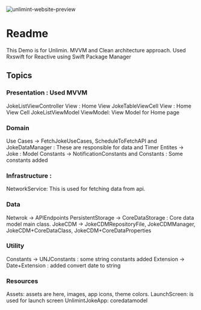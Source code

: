 
  
![unlimint-website-preview](https://user-images.githubusercontent.com/22684108/195990051-d98eb92b-4bac-4874-8809-a4bc1a9a39b1.png)


# Readme

This Demo is for Unlimin. MVVM and Clean architecture approach. 
Used Rxswift for Reactive using Swift Package Manager

## Topics

### Presentation : Used MVVM 

JokeListViewController View : Home View
JokeTableViewCell View : Home View Cell 
JokeListViewModel ViewModel: View Model for Home page

### Domain 

Use Cases -> FetchJokeUseCases, ScheduleToFetchAPI and JokeDataManager : These are responsible for data and Timer
Entites -> Joke : Model
Constants ->  NotificationConstants and Constants : Some constants added

### Infrastructure : 
NetworkService: This is used for fetching data from api.

### Data 
Netwrok -> APIEndpoints
PersistentStorage -> CoreDataStorage : Core data model main class.
JokeCDM -> JokeCDMRepositoryFile, JokeCDMManager, JokeCDM+CoreDataClass, JokeCDM+CoreDataProperties

### Utility 
Constants -> UNJConstants  : some string constants added
Extension -> Date+Extension : added convert date to string 

### Resources
Assets: assets are here, images, app icons, theme colors. 
LaunchScreen: is used for launch screen
UnlimintJokeApp: coredatamodel 
